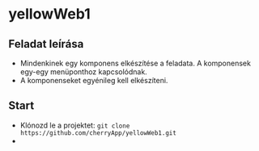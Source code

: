 # yellowWeb1

## Feladat leírása
* Mindenkinek egy komponens elkészítése a feladata. 
A komponensek egy-egy menüponthoz kapcsolódnak.
* A komponenseket egyénileg kell elkészíteni.

## Start
* Klónozd le a projektet: 
```git clone https://github.com/cherryApp/yellowWeb1.git```
* 
